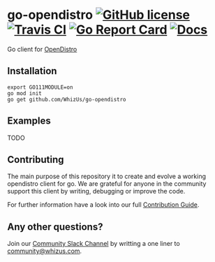# go-opendistro [![GitHub license](https://img.shields.io/badge/license-MIT-blue.svg)](https://github.com/WhizUs/go-opendistro/blob/master/LICENSE) [![Travis CI](https://travis-ci.org/WhizUs/go-opendistro.svg?branch=master)](https://travis-ci.org/WhizUs/go-opendistro) [![Go Report Card](https://goreportcard.com/badge/github.com/WhizUs/go-opendistro)](https://goreportcard.com/report/github.com/WhizUs/go-opendistro) [![Docs](https://godoc.org/github.com/WhizUs/go-opendistro?status.svg)](https://godoc.org/github.com/WhizUs/go-opendistro)

Go client for [OpenDistro](https://opendistro.github.io/for-elasticsearch/)

## Installation

    export GO111MODULE=on
    go mod init
    go get github.com/WhizUs/go-opendistro 

## Examples

TODO

## Contributing

The main purpose of this repository it to create and evolve a working opendistro client for go. We are grateful for anyone in the community support this client by writing, debugging or improve the code.

For further information have a look into our full [Contribution Guide](CONTRIBUTING.md).

## Any other questions?

Join our [Community Slack Channel](https://chat-whizus.slack.com/) by writting a one liner to community@whizus.com.
